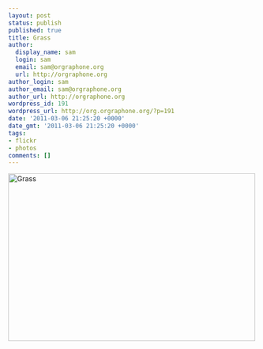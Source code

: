 ```yaml
---
layout: post
status: publish
published: true
title: Grass
author:
  display_name: sam
  login: sam
  email: sam@orgraphone.org
  url: http://orgraphone.org
author_login: sam
author_email: sam@orgraphone.org
author_url: http://orgraphone.org
wordpress_id: 191
wordpress_url: http://org.orgraphone.org/?p=191
date: '2011-03-06 21:25:20 +0000'
date_gmt: '2011-03-06 21:25:20 +0000'
tags:
- flickr
- photos
comments: []
---
```

<p><a href="http://www.flickr.com/photos/pikesley/3474580186/" title="Grass by Sam Wise, on Flickr"><img src="http://farm4.static.flickr.com/3396/3474580186_6771b7a6b8.jpg" width="500" height="339" alt="Grass" /></a></p>
